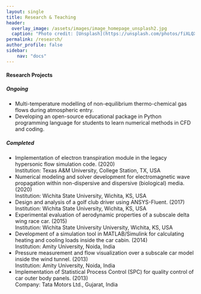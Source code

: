 ```yaml
---
layout: single
title: Research & Teaching
header:
  overlay_image: /assets/images/image_homepage_unsplash2.jpg
  caption: "Photo credit: [Unsplash](https://unsplash.com/photos/fiXLQXAhCfk?utm_source=unsplash&utm_medium=referral&utm_content=creditShareLink)"
permalink: /research/
author_profile: false
sidebar:
    nav: "docs"
---
```


#### **Research Projects**

##### Ongoing
* Multi-temperature modelling of non-equilibrium thermo-chemical gas flows during atmospheric entry.
* Developing an open-source educational package in Python programming language for students to learn numerical methods in CFD and coding.

##### Completed
* Implementation of electron transpiration module in the legacy hypersonic flow simulation code. (2020)  
  Institution: Texas A&M University, College Station, TX, USA  
* Numerical modeling and solver development for electromagnetic wave propagation within non-dispersive and dispersive (biological) media. (2020)  
  Institution: Wichita State University, Wichita, KS, USA  
* Design and analysis of a golf club driver using ANSYS-Fluent.  (2017)  
  Institution: Wichita State University, Wichita, KS, USA  
* Experimental evaluation of aerodynamic properties of a subscale delta wing race car. (2015)  
  Institution: Wichita State University University, Wichita, KS, USA  
* Development of a simulation tool in MATLAB/Simulink for calculating heating and cooling loads inside the car cabin. (2014)  
  Institution: Amity University, Noida, India  
* Pressure measurement and flow visualization over a subscale car model inside the wind tunnel. (2013)  
  Institution: Amity University, Noida, India  
* Implementation of Statistical Process Control (SPC) for quality control of car outer body panels. (2013)  
  Company: Tata Motors Ltd., Gujarat, India  